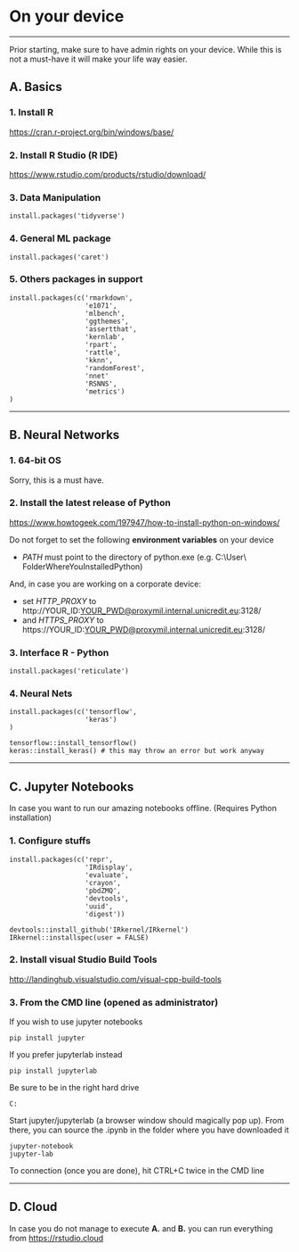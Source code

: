 # On your device

___

Prior starting, make sure to have admin rights on your device. While this is not a must-have it will make your life way easier.

## A. Basics

### 1. Install R

https://cran.r-project.org/bin/windows/base/

### 2. Install R Studio (R IDE)
https://www.rstudio.com/products/rstudio/download/

### 3. Data Manipulation
```{r, eval=FALSE}
install.packages('tidyverse')
```

### 4. General ML package
```{r, eval=FALSE}
install.packages('caret')
```

### 5. Others packages in support
```{r, eval=FALSE}
install.packages(c('rmarkdown',
                   'e1071',
                   'mlbench',
                   'ggthemes',
                   'assertthat',
                   'kernlab',
                   'rpart',
                   'rattle',
                   'kknn',
                   'randomForest',
                   'nnet'
                   'RSNNS',
                   'metrics')
)
```


___

## B. Neural Networks

### 1. 64-bit OS
Sorry, this is a must have.

### 2. Install the latest release of Python

https://www.howtogeek.com/197947/how-to-install-python-on-windows/

Do not forget to set the following **environment variables** on your device

- *PATH* must point to the directory of python.exe (e.g. C:\\User\\ FolderWhereYouInstalledPython)


And, in case you are working on a corporate device:

- set *HTTP_PROXY* to http://YOUR_ID:YOUR_PWD@proxymil.internal.unicredit.eu:3128/
- and *HTTPS_PROXY* to https://YOUR_ID:YOUR_PWD@proxymil.internal.unicredit.eu:3128/ 

### 3. Interface R - Python
```{r, eval=FALSE}
install.packages('reticulate')
```

### 4. Neural Nets
```{r, eval=FALSE}
install.packages(c('tensorflow',
                   'keras')
)

tensorflow::install_tensorflow()
keras::install_keras() # this may throw an error but work anyway
```

___

## C. Jupyter Notebooks

In case you want to run our amazing notebooks offline. (Requires Python installation)

### 1. Configure stuffs
```{r, eval=FALSE}
install.packages(c('repr',
                   'IRdisplay',
                   'evaluate',
                   'crayon',
                   'pbdZMQ',
                   'devtools',
                   'uuid',
                   'digest'))

devtools::install_github('IRkernel/IRkernel')
IRkernel::installspec(user = FALSE)
```

### 2. Install visual Studio Build Tools

http://landinghub.visualstudio.com/visual-cpp-build-tools

### 3. From the CMD line (opened as administrator)
If you wish to use jupyter notebooks
```{r, engine='sh', eval=FALSE}
pip install jupyter
```
If you prefer jupyterlab instead
```{r, engine='sh', eval=FALSE}
pip install jupyterlab
```
Be sure to be in the right hard drive
```{r, engine='sh', eval=FALSE}
C:
```

Start jupyter/jupyterlab (a browser window should magically pop up).
From there, you can source the .ipynb in the folder where you have downloaded it

```{r, engine='sh', eval=FALSE}
jupyter-notebook
jupyter-lab
```

To connection (once you are done), hit CTRL+C twice in the CMD line

___

## D. Cloud

In case you do not manage to execute **A.** and **B.** you can run everything from https://rstudio.cloud


